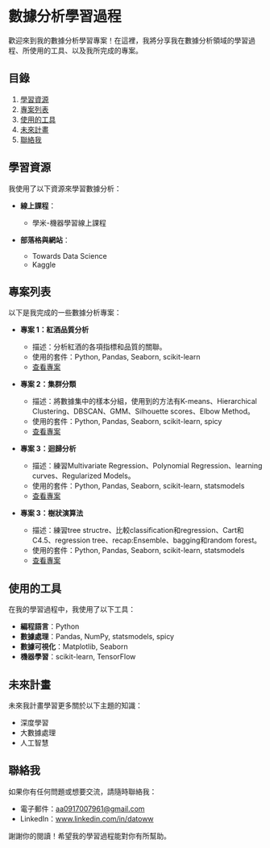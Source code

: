# 數據分析學習過程

歡迎來到我的數據分析學習專案！在這裡，我將分享我在數據分析領域的學習過程、所使用的工具、以及我所完成的專案。

## 目錄

1. [學習資源](#學習資源)
2. [專案列表](#專案列表)
3. [使用的工具](#使用的工具)
4. [未來計畫](#未來計畫)
5. [聯絡我](#聯絡我)

## 學習資源

我使用了以下資源來學習數據分析：

  
- **線上課程**：
  - 學米-機器學習線上課程
  
- **部落格與網站**：
  - Towards Data Science
  - Kaggle
    
## 專案列表

以下是我完成的一些數據分析專案：

- **專案 1：紅酒品質分析**
  - 描述：分析紅酒的各項指標和品質的關聯。
  - 使用的套件：Python, Pandas, Seaborn, scikit-learn
  - [查看專案](wine-quality/wine_quality.ipynb)

- **專案 2：集群分類**
  - 描述：將數據集中的樣本分組，使用到的方法有K-means、Hierarchical Clustering、DBSCAN、GMM、Silhouette scores、Elbow Method。
  - 使用的套件：Python, Pandas, Seaborn, scikit-learn, spicy
  - [查看專案](Clustering/Clustering.ipynb)

- **專案 3：迴歸分析**
  - 描述：練習Multivariate Regression、Polynomial Regression、learning curves、Regularized Models。
  - 使用的套件：Python, Pandas, Seaborn, scikit-learn, statsmodels
  - [查看專案](Regression/regression.ipynb)

- **專案 3：樹狀演算法**
  - 描述：練習tree structre、比較classification和regression、Cart和C4.5、regression tree、recap:Ensemble、bagging和random forest。
  - 使用的套件：Python, Pandas, Seaborn, scikit-learn, statsmodels
  - [查看專案](Tree/Tree.ipynb)


## 使用的工具

在我的學習過程中，我使用了以下工具：

- **編程語言**：Python
- **數據處理**：Pandas, NumPy, statsmodels, spicy
- **數據可視化**：Matplotlib, Seaborn
- **機器學習**：scikit-learn, TensorFlow

## 未來計畫

未來我計畫學習更多關於以下主題的知識：

- 深度學習
- 大數據處理
- 人工智慧

## 聯絡我

如果你有任何問題或想要交流，請隨時聯絡我：

- 電子郵件：aa0917007961@gmail.com
- LinkedIn：www.linkedin.com/in/datoww

謝謝你的閱讀！希望我的學習過程能對你有所幫助。
